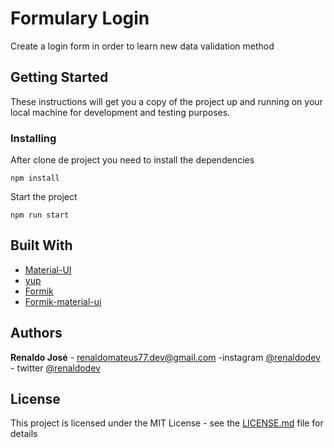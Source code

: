 # Formulary Login

Create a login form in order to learn new data validation method

## Getting Started

These instructions will get you a copy of the project up and running on your local machine for development and testing purposes.


### Installing

After clone de project you need to install the dependencies

```
npm install 
```
Start the project
```
npm run start
```
## Built With

* [Material-UI](http://https://material-ui.com/) 
* [yup](https://github.com/jquense/yup)
* [Formik](https://jaredpalmer.com/formik/)
* [Formik-material-ui](https://stackworx.github.io/formik-material-ui/)


## Authors

**Renaldo José** - renaldomateus77.dev@gmail.com -instagram [@renaldodev](https://www.instagram.com/renaldo.rj) - twitter [@renaldodev](https://twitter.com/renaldodev)


## License

This project is licensed under the MIT License - see the [LICENSE.md](LICENSE.md) file for details
